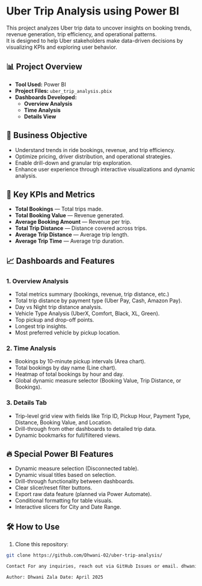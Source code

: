# Uber Trip Analysis using Power BI

This project analyzes Uber trip data to uncover insights on booking trends, revenue generation, trip efficiency, and operational patterns.  
It is designed to help Uber stakeholders make data-driven decisions by visualizing KPIs and exploring user behavior.

## 📊 Project Overview

- **Tool Used:** Power BI
- **Project Files:** `uber_trip_analysis.pbix`
- **Dashboards Developed:**
  - **Overview Analysis**
  - **Time Analysis**
  - **Details View**

## 🎯 Business Objective

- Understand trends in ride bookings, revenue, and trip efficiency.
- Optimize pricing, driver distribution, and operational strategies.
- Enable drill-down and granular trip exploration.
- Enhance user experience through interactive visualizations and dynamic analysis.

## 🧮 Key KPIs and Metrics

- **Total Bookings** — Total trips made.
- **Total Booking Value** — Revenue generated.
- **Average Booking Amount** — Revenue per trip.
- **Total Trip Distance** — Distance covered across trips.
- **Average Trip Distance** — Average trip length.
- **Average Trip Time** — Average trip duration.

## 📈 Dashboards and Features

### 1. Overview Analysis
- Total metrics summary (bookings, revenue, trip distance, etc.)
- Total trip distance by payment type (Uber Pay, Cash, Amazon Pay).
- Day vs Night trip distance analysis.
- Vehicle Type Analysis (UberX, Comfort, Black, XL, Green).
- Top pickup and drop-off points.
- Longest trip insights.
- Most preferred vehicle by pickup location.

### 2. Time Analysis
- Bookings by 10-minute pickup intervals (Area chart).
- Total bookings by day name (Line chart).
- Heatmap of total bookings by hour and day.
- Global dynamic measure selector (Booking Value, Trip Distance, or Bookings).

### 3. Details Tab
- Trip-level grid view with fields like Trip ID, Pickup Hour, Payment Type, Distance, Booking Value, and Location.
- Drill-through from other dashboards to detailed trip data.
- Dynamic bookmarks for full/filtered views.

## 🔥 Special Power BI Features

- Dynamic measure selection (Disconnected table).
- Dynamic visual titles based on selection.
- Drill-through functionality between dashboards.
- Clear slicer/reset filter buttons.
- Export raw data feature (planned via Power Automate).
- Conditional formatting for table visuals.
- Interactive slicers for City and Date Range.

## 🛠️ How to Use

1. Clone this repository:
```bash
git clone https://github.com/Dhwani-02/uber-trip-analysis/

Contact For any inquiries, reach out via GitHub Issues or email. dhwanizala25@gmail.com

Author: Dhwani Zala Date: April 2025
